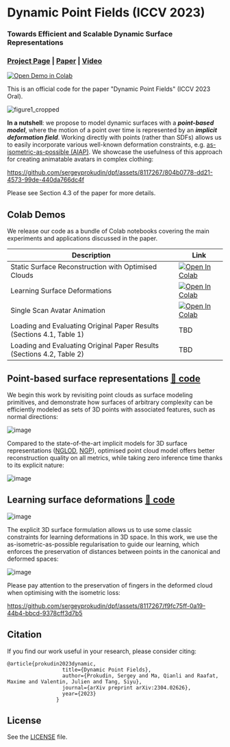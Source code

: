 # Dynamic Point Fields (ICCV 2023)

### Towards Efficient and Scalable Dynamic Surface Representations

### [Project Page](https://sergeyprokudin.github.io/dpf/) | [Paper](https://arxiv.org/abs/2304.02626) | [Video](https://www.youtube.com/watch?v=i-9eAgS8HEA)

[![Open Demo in Colab](https://colab.research.google.com/assets/colab-badge.svg)](https://colab.research.google.com/github//sergeyprokudin/dpf/blob/main/colab_notebooks/Single_Scan_Animation.ipynb)<br> 

This is an official code for the paper "Dynamic Point Fields" (ICCV 2023 Oral).

![figure1_cropped](https://github.com/sergeyprokudin/dpf/assets/8117267/9fb279d9-b518-4cc7-82e6-3ccfd4bee48c)

**In a nutshell**: we propose to model dynamic surfaces with a _**point-based model**_, where the motion of a point over time is represented by an _**implicit deformation field**_. Working directly with points (rather than SDFs) allows us to easily incorporate various well-known deformation constraints, e.g. [as-isometric-as-possible (AIAP)](http://graphics.stanford.edu/~niloy/research/shape_space/shape_space_sig_07.html). We showcase the usefulness of this approach for creating animatable avatars in complex clothing:


https://github.com/sergeyprokudin/dpf/assets/8117267/804b0778-dd21-4573-99de-440da766dc4f


Please see Section 4.3 of the paper for more details.

## Colab Demos

We release our code as a bundle of Colab notebooks covering the main experiments and applications discussed in the paper.

| Description      | Link |
| ----------- | ----------- |
| Static Surface Reconstruction with Optimised Clouds| [![Open In Colab](https://colab.research.google.com/assets/colab-badge.svg)](https://colab.research.google.com/github//sergeyprokudin/dpf/blob/main/colab_notebooks/Static_Surface_Reconstruction_with_Optimised_Clouds.ipynb)|
| Learning Surface Deformations | [![Open In Colab](https://colab.research.google.com/assets/colab-badge.svg)](https://colab.research.google.com/github//sergeyprokudin/dpf/blob/main/colab_notebooks/Learning_Surface_Deformations.ipynb)|
| Single Scan Avatar Animation | [![Open In Colab](https://colab.research.google.com/assets/colab-badge.svg)](https://colab.research.google.com/github//sergeyprokudin/dpf/blob/main/colab_notebooks/Single_Scan_Animation.ipynb)|
| Loading and Evaluating Original Paper Results (Sections 4.1, Table 1) | TBD |
| Loading and Evaluating Original Paper Results (Sections 4.2, Table 2) | TBD |

## Point-based surface representations [&#128279; code](https://colab.research.google.com/github//sergeyprokudin/dpf/blob/main/colab_notebooks/Static_Surface_Reconstruction_with_Optimised_Clouds.ipynb)

We begin this work by revisiting point clouds as surface modeling primitives, and demonstrate how surfaces of arbitrary complexity can be efficiently modeled as sets of 3D points with associated features, such as normal directions:

![image](https://github.com/sergeyprokudin/dpf/assets/8117267/07d75b51-90cb-47f8-ba09-96338bbfa05a)

Compared to the state-of-the-art implicit models for 3D surface representations ([NGLOD](https://nv-tlabs.github.io/nglod/), [NGP](https://nvlabs.github.io/instant-ngp/)), optimised point cloud model offers better reconstruction quality on all metrics, while taking zero inference time thanks to its explicit nature:

![image](https://github.com/sergeyprokudin/dpf/assets/8117267/da4ab24d-37c7-4462-9b79-9b67f50c6eb1)

## Learning surface deformations [&#128279; code](https://colab.research.google.com/github//sergeyprokudin/dpf/blob/main/colab_notebooks/Learning_Surface_Deformations.ipynb)

![image](https://github.com/sergeyprokudin/dpf/assets/8117267/a6c0dff0-3348-4da0-966d-3642adf664f9)

The explicit 3D surface formulation allows us to use some classic constraints for learning deformations in 3D space. In this work, we use the as-isometric-as-possible regularisation to guide our learning, which enforces the preservation of distances between points in the canonical and deformed spaces:

![image](https://github.com/sergeyprokudin/dpf/assets/8117267/603b8a99-dea3-4d8b-9549-085d7fd6c1ff)

Please pay attention to the preservation of fingers in the deformed cloud when optimising with the isometric loss:


https://github.com/sergeyprokudin/dpf/assets/8117267/f9fc75ff-0a19-44b4-bbcd-9378cff3d7b5



## Citation

If you find our work useful in your research, please consider citing:

```
@article{prokudin2023dynamic,
                  title={Dynamic Point Fields},
                  author={Prokudin, Sergey and Ma, Qianli and Raafat, Maxime and Valentin, Julien and Tang, Siyu},
                  journal={arXiv preprint arXiv:2304.02626},
                  year={2023}
                }
```

## License

See the [LICENSE](https://github.com/sergeyprokudin/dpf/blob/main/LICENSE) file.
